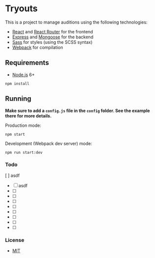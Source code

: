# Tryouts

This is a project to manage auditions using the following technologies:

- [React](https://facebook.github.io/react/) and [React Router](https://reacttraining.com/react-router/) for the frontend
- [Express](http://expressjs.com/) and [Mongoose](http://mongoosejs.com/) for the backend
- [Sass](http://sass-lang.com/) for styles (using the SCSS syntax)
- [Webpack](https://webpack.github.io/) for compilation

## Requirements

- [Node.js](https://nodejs.org/en/) 6+

```shell
npm install
```

## Running

**Make sure to add a `config.js` file in the `config` folder. See the example there for more details.**

Production mode:

```shell
npm start
```

Development (Webpack dev server) mode:

```shell
npm run start:dev
```

### Todo

[ ] asdf 
- [ ] asdf 
- [ ]
- [ ]
- [ ]
- [ ]
- [ ]
- [ ]
- [ ]
- [ ]

### License

- [MIT](/LICENSE)
